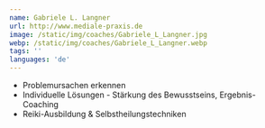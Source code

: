 ```yaml
---
name: Gabriele L. Langner
url: http://www.mediale-praxis.de
image: /static/img/coaches/Gabriele_L_Langner.jpg
webp: /static/img/coaches/Gabriele_L_Langner.webp
tags: ''
languages: 'de'
---
```


<ul><li>Problemursachen erkennen&nbsp;</li><li>Individuelle Lösungen - Stärkung des Bewusstseins, Ergebnis-Coaching&nbsp;</li><li>Reiki-Ausbildung &amp; Selbstheilungstechniken</li></ul>